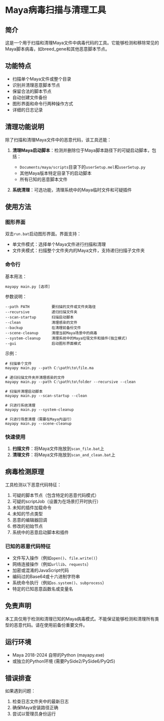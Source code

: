 # Maya病毒扫描与清理工具

## 简介

这是一个用于扫描和清理Maya文件中病毒代码的工具。它能够检测和移除常见的Maya脚本病毒，如breed_gene和其他恶意脚本节点。

## 功能特点

- 扫描单个Maya文件或整个目录
- 识别并清理恶意脚本节点
- 保留合法的脚本节点
- 自动创建文件备份
- 图形界面和命令行两种操作方式
- 详细的日志记录

## 清理功能说明

除了扫描和清理Maya文件中的恶意代码，该工具还能：

1. **清理Maya启动脚本**：检测并删除位于Maya脚本路径下的可疑启动脚本，包括：
   - `Documents/maya/scripts`目录下的`userSetup.mel`和`userSetup.py`
   - 其他Maya版本特定目录下的启动脚本
   - 所有已知的恶意脚本文件

2. **系统清理**：可选功能，清理系统中的Maya临时文件和可疑插件

## 使用方法

### 图形界面

双击`run.bat`启动图形界面。界面支持：

- 单文件模式：选择单个Maya文件进行扫描和清理
- 文件夹模式：扫描整个文件夹内的Maya文件，支持递归扫描子文件夹

### 命令行

基本用法：

```
mayapy main.py [选项]
```

参数说明：

```
--path PATH          要扫描的文件或文件夹路径
--recursive          递归扫描文件夹
--scan-startup       扫描启动脚本
--clean              清理感染的文件
--backup             在清理前备份文件
--scene-cleanup      清理当前Maya场景中的病毒
--system-cleanup     清理系统中的Maya垃圾文件和插件(独立模式)
--gui                启动图形界面模式
```

示例：

```
# 扫描单个文件
mayapy main.py --path C:\path\to\file.ma

# 递归扫描文件夹并清理感染的文件
mayapy main.py --path C:\path\to\folder --recursive --clean

# 扫描并清理启动脚本
mayapy main.py --scan-startup --clean

# 只进行系统清理
mayapy main.py --system-cleanup

# 只进行场景清理（需要在Maya内运行）
mayapy main.py --scene-cleanup
```

### 快速使用

1. **扫描文件**：将Maya文件拖放到`scan_file.bat`上
2. **清理文件**：将Maya文件拖放到`scan_and_clean.bat`上

## 病毒检测原理

工具检测以下恶意代码特征：

1. 可疑的脚本节点（包含特定的恶意代码模式）
2. 可疑的scriptJob（设置为在场景打开时执行）
3. 未知的插件加载命令
4. 未知的节点类型
5. 恶意的编辑器回调
6. 修改的初始节点
7. 系统中的恶意启动脚本和插件

### 已知的恶意代码特征

- 文件写入操作（例如`open()`、`file.write()`）
- 网络连接操作（例如`urllib`、`requests`）
- 加密或混淆的JavaScript代码
- 编码过的Base64或十六进制字符串
- 系统命令执行（例如`os.system()`、`subprocess`）
- 特定的已知恶意函数名或变量名

## 免责声明

本工具仅用于检测和清理已知的Maya病毒模式。不能保证能够检测和清理所有类型的恶意代码。请在使用前备份重要文件。

## 运行环境

- Maya 2018-2024 自带的Python (mayapy.exe)
- 或独立的Python环境 (需要PySide2/PySide6/PyQt5)

## 错误排查

如果遇到问题：
1. 检查日志文件夹中的最新日志
2. 确保Maya安装路径正确
3. 尝试以管理员身份运行 